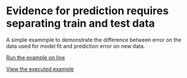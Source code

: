 # Evidence for prediction requires separating train and test data

A simple exammple to demonstrate the difference between error on the data
used for model fit and prediction error on new data.

<style
  type="text/css">
a.foobar {
    color:red;
}
</style>

<a class="btn btn-primary" href="https://mybinder.org/v2/gh/GaelVaroquaux/test-split-prediction-models/master?filepath=demo.ipynb">Run the example on line</a>

[View the executed example](https://nbviewer.jupyter.org/github/GaelVaroquaux/test-split-prediction-models/blob/master/demo.ipynb)
